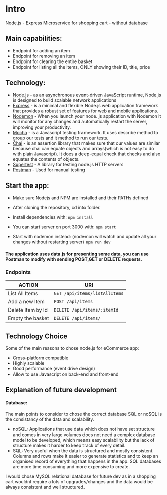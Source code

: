 # Intro 
Node.js - Express Microservice for shopping cart - without database
## Main capabilities: 
* Endpoint for adding an item
* Endpoint for removing an item
* Endpoint for clearing the entire basket
* Endpoint for listing all the items, ONLY showing their ID, title, price

## Technology: 
* [Node.js](https://nodejs.org/en/) - as an asynchronous event-driven JavaScript runtime, Node.js is designed to build scalable network applications
* [Express](https://expressjs.com/) - is a minimal and flexible Node.js web application framework that provides a robust set of features for web and mobile applications.
* [Nodemon](https://www.npmjs.com/package/nodemon) - When you launch your node. js application with Nodemon it will monitor for any changes and automatically restart the server, improving your productivity.
* [Mocha](https://mochajs.org/) - is a Javascript testing framework. It uses describe method to group our tests and it method to run our tests.
* [Chai](https://www.chaijs.com/#:~:text=Chai%20is%20a%20BDD%20%2F%20TDD,with%20any%20javascript%20testing%20framework.) - is an assertion library that makes sure that our values are similar because chai can equate objects and arrays(which is not easy to do with plain Javascript). It does a deep-equal check that checks and also equates the contents of objects.
* [Supertest](https://www.npmjs.com/package/supertest) - A library for testing node.js HTTP servers
* [Postman](https://www.postman.com/) - Used for manual testing 

## Start the app:
- Make sure Nodejs and NPM are installed and their PATHs defined 

- After cloning the repository, cd into folder.
- Install dependencies with:
```npm install```
- You can start server on port 3000 with:
```npm start```
- Start with nodemon instead: (nodemon will watch and update all your changes without restarting server)
```npm run dev```

#### The application uses data.js for presenting some data, you can use Postman to modify with sending POST,GET or DELETE requests.

### Endpoints

ACTION | URI 
-------|-----
List All Items | `GET /api/items/listAllItems`
Add a new Item | `POST /api/items`
Delete Item by Id | `DELETE /api/items/:itemId`
Empty the basket | `DELETE /api/items/`

## Technology Choice
Some of the main reasons to chose node.js for eCommerce app:
* Cross-platform compatible
* Highly scalable
* Good performance (event drive design)
* Allow to use Javascript on back-end and front-end 

## Explanation of future development 
#### Database:
The main points to consider to chose the correct database SQL or noSQL is the consistancy of the data and scalability. 
* noSQL: Applications that use data which does not have set structure and comes in very large volumes does not need a complex database model to be developed, which means easy scalability but the lack of structure makes it harder to keep track of every detail.
* SQL: Very useful when the data is structured and mostly consistent. Columns and rows make it easier to generate statistics and to keep an organised record of everything that happens in the app. SQL databases are more time consuming and more expensive to create. 

I would chose MySQL relational database for future dev as in a shopping cart wouldnt require a lots of upgrades/changes and the data would be always consistent and well structured.